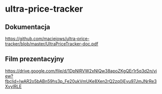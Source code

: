 # ultra-price-tracker

## Dokumentacja
https://github.com/maciejows/ultra-price-tracker/blob/master/UltraPriceTracker-doc.pdf
## Film prezentacyjny
https://drive.google.com/file/d/1DpNlRVW2xNlQw38apoZKgQEr1r5q3d2n/view?fbclid=IwAR2o5bABn59hs3p_Fe20ukVmUKe8Xen2rQ2zq0jEyu97JmJNrRe3XvyIRLE
